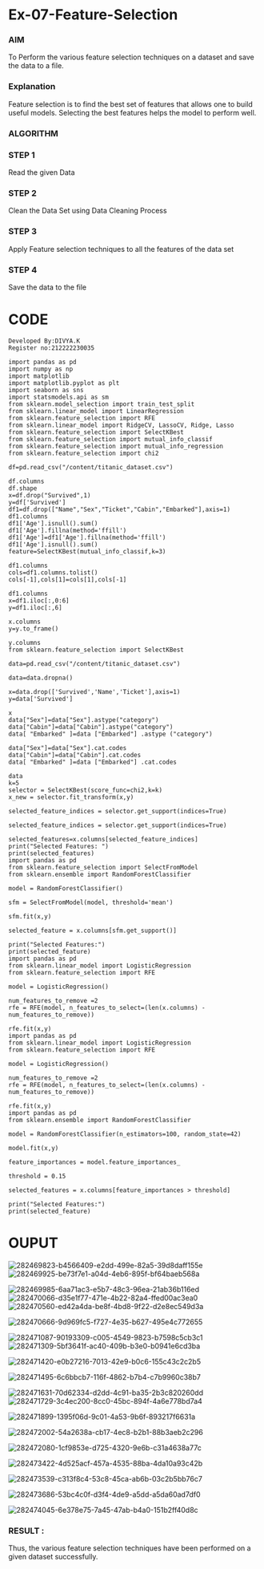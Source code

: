 # Ex-07-Feature-Selection
### AIM
To Perform the various feature selection techniques on a dataset and save the data to a file. 

### Explanation
Feature selection is to find the best set of features that allows one to build useful models.
Selecting the best features helps the model to perform well. 

### ALGORITHM
### STEP 1
Read the given Data
### STEP 2
Clean the Data Set using Data Cleaning Process
### STEP 3
Apply Feature selection techniques to all the features of the data set
### STEP 4
Save the data to the file
# CODE
```
Developed By:DIVYA.K
Register no:212222230035
```
```
import pandas as pd
import numpy as np
import matplotlib
import matplotlib.pyplot as plt
import seaborn as sns
import statsmodels.api as sm
from sklearn.model_selection import train_test_split
from sklearn.linear_model import LinearRegression
from sklearn.feature_selection import RFE
from sklearn.linear_model import RidgeCV, LassoCV, Ridge, Lasso
from sklearn.feature_selection import SelectKBest
from sklearn.feature_selection import mutual_info_classif
from sklearn.feature_selection import mutual_info_regression
from sklearn.feature_selection import chi2

df=pd.read_csv("/content/titanic_dataset.csv")

df.columns
df.shape
x=df.drop("Survived",1)
y=df['Survived']
df1=df.drop(["Name","Sex","Ticket","Cabin","Embarked"],axis=1)
df1.columns
df1['Age'].isnull().sum()
df1['Age'].fillna(method='ffill')
df1['Age']=df1['Age'].fillna(method='ffill')
df1['Age'].isnull().sum()
feature=SelectKBest(mutual_info_classif,k=3)

df1.columns
cols=df1.columns.tolist()
cols[-1],cols[1]=cols[1],cols[-1]

df1.columns
x=df1.iloc[:,0:6]
y=df1.iloc[:,6]

x.columns
y=y.to_frame()

y.columns
from sklearn.feature_selection import SelectKBest

data=pd.read_csv("/content/titanic_dataset.csv")

data=data.dropna()

x=data.drop(['Survived','Name','Ticket'],axis=1)
y=data['Survived']

x
data["Sex"]=data["Sex"].astype("category")
data["Cabin"]=data["Cabin"].astype("category")
data[ "Embarked" ]=data ["Embarked"] .astype ("category")

data["Sex"]=data["Sex"].cat.codes
data["Cabin"]=data["Cabin"].cat.codes
data[ "Embarked" ]=data ["Embarked"] .cat.codes

data
k=5
selector = SelectKBest(score_func=chi2,k=k)
x_new = selector.fit_transform(x,y)

selected_feature_indices = selector.get_support(indices=True)

selected_feature_indices = selector.get_support(indices=True)

selected_features=x.columns[selected_feature_indices]
print("Selected Features: ")
print(selected_features)
import pandas as pd
from sklearn.feature_selection import SelectFromModel
from sklearn.ensemble import RandomForestClassifier

model = RandomForestClassifier()

sfm = SelectFromModel(model, threshold='mean')

sfm.fit(x,y)

selected_feature = x.columns[sfm.get_support()]

print("Selected Features:")
print(selected_feature)
import pandas as pd
from sklearn.linear_model import LogisticRegression
from sklearn.feature_selection import RFE

model = LogisticRegression()

num_features_to_remove =2
rfe = RFE(model, n_features_to_select=(len(x.columns) - num_features_to_remove))

rfe.fit(x,y)
import pandas as pd
from sklearn.linear_model import LogisticRegression
from sklearn.feature_selection import RFE

model = LogisticRegression()

num_features_to_remove =2
rfe = RFE(model, n_features_to_select=(len(x.columns) - num_features_to_remove))

rfe.fit(x,y)
import pandas as pd
from sklearn.ensemble import RandomForestClassifier

model = RandomForestClassifier(n_estimators=100, random_state=42)

model.fit(x,y)

feature_importances = model.feature_importances_

threshold = 0.15

selected_features = x.columns[feature_importances > threshold]

print("Selected Features:")
print(selected_feature)
```

# OUPUT

![282469823-b4566409-e2dd-499e-82a5-39d8daff155e](https://github.com/divyakumars/ODD2023-Datascience-Ex-07/assets/119393621/8997c63f-6701-4f31-94f8-68c3af9a22d6)
![282469925-be73f7e1-a04d-4eb6-895f-bf64baeb568a](https://github.com/divyakumars/ODD2023-Datascience-Ex-07/assets/119393621/5d4ce9aa-5dcc-4b21-894c-4d59d856d81c)

![282469985-6aa71ac3-e5b7-48c3-96ea-21ab36b116ed](https://github.com/divyakumars/ODD2023-Datascience-Ex-07/assets/119393621/d72761fd-f4b6-4b2c-803b-acc0557aacab)
![282470066-d35e1f77-471e-4b22-82a4-ffed00ac3ea0](https://github.com/divyakumars/ODD2023-Datascience-Ex-07/assets/119393621/99d17eef-d865-4163-8e53-e3940b3dd385)
![282470560-ed42a4da-be8f-4bd8-9f22-d2e8ec549d3a](https://github.com/divyakumars/ODD2023-Datascience-Ex-07/assets/119393621/13aa4a98-ee92-4cf4-b362-5b110535b768)

![282470666-9d969fc5-f727-4e35-b627-495e4c772655](https://github.com/divyakumars/ODD2023-Datascience-Ex-07/assets/119393621/4fc0357b-e89d-4d29-a596-b5bb52deca32)

![282471087-90193309-c005-4549-9823-b7598c5cb3c1](https://github.com/divyakumars/ODD2023-Datascience-Ex-07/assets/119393621/2c6e3ed4-95f7-46e1-947c-1c1a9f5eeefd)
![282471309-5bf3641f-ac40-409b-b3e0-b0941e6cd3ba](https://github.com/divyakumars/ODD2023-Datascience-Ex-07/assets/119393621/095129b6-b08d-4580-b636-b95c5524ff1a)

![282471420-e0b27216-7013-42e9-b0c6-155c43c2c2b5](https://github.com/divyakumars/ODD2023-Datascience-Ex-07/assets/119393621/5ecbcd77-b7b7-4293-9e1b-584c964d83a7)


![282471495-6c6bbcb7-116f-4862-b7b4-c7b9960c38b7](https://github.com/divyakumars/ODD2023-Datascience-Ex-07/assets/119393621/6569f196-7453-4a31-a066-24db8ae3d57b)


![282471631-70d62334-d2dd-4c91-ba35-2b3c820260dd](https://github.com/divyakumars/ODD2023-Datascience-Ex-07/assets/119393621/798568ee-5dc9-4622-9680-6921e39898c2)
![282471729-3c4ec200-8cc0-45bc-894f-4a6e778bd7a4](https://github.com/divyakumars/ODD2023-Datascience-Ex-07/assets/119393621/bc92f4df-c4c0-4139-9a8e-f2d3f6d94a39)

![282471899-1395f06d-9c01-4a53-9b6f-893217f6631a](https://github.com/divyakumars/ODD2023-Datascience-Ex-07/assets/119393621/486042af-f84c-48ff-9542-c64b1534baa4)



![282472002-54a2638a-cb17-4ec8-b2b1-88b3aeb2c296](https://github.com/divyakumars/ODD2023-Datascience-Ex-07/assets/119393621/b5a491b8-c41e-45ed-834b-4b8c79b1f3e6)

![282472080-1cf9853e-d725-4320-9e6b-c31a4638a77c](https://github.com/divyakumars/ODD2023-Datascience-Ex-07/assets/119393621/cb2d4747-7e2f-4799-974c-4730660df875)

![282473422-4d525acf-457a-4535-88ba-4da10a93c42b](https://github.com/divyakumars/ODD2023-Datascience-Ex-07/assets/119393621/d06873bf-b073-45da-9353-46dd1a1bca8f)

![282473539-c313f8c4-53c8-45ca-ab6b-03c2b5bb76c7](https://github.com/divyakumars/ODD2023-Datascience-Ex-07/assets/119393621/67f94ed5-26fe-42fc-9735-9ae753559a93)

![282473686-53bc4c0f-d3f4-4de9-a5dd-a5da60ad7df0](https://github.com/divyakumars/ODD2023-Datascience-Ex-07/assets/119393621/0d126a0e-bb60-4fcb-b823-ab2d1ac86a60)


![282474045-6e378e75-7a45-47ab-b4a0-151b2ff40d8c](https://github.com/divyakumars/ODD2023-Datascience-Ex-07/assets/119393621/2571cbf9-a7cf-4d7d-b247-9833907d5ad5)


### RESULT :
Thus, the various feature selection techniques have been performed on a given dataset successfully.






